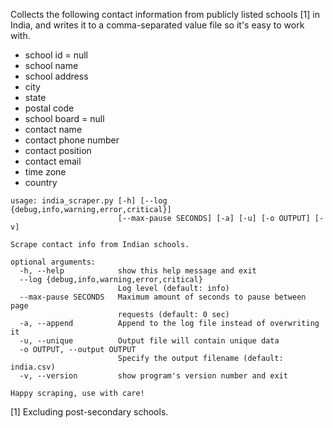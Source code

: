 Collects the following contact information from publicly listed schools [1] in
India, and writes it to a comma-separated value file so it's easy to work with.

- school id = null
- school name
- school address
- city
- state
- postal code
- school board = null
- contact name
- contact phone number
- contact position
- contact email
- time zone
- country

```
usage: india_scraper.py [-h] [--log {debug,info,warning,error,critical}]
                        [--max-pause SECONDS] [-a] [-u] [-o OUTPUT] [-v]

Scrape contact info from Indian schools.

optional arguments:
  -h, --help            show this help message and exit
  --log {debug,info,warning,error,critical}
                        Log level (default: info)
  --max-pause SECONDS   Maximum amount of seconds to pause between page
                        requests (default: 0 sec)
  -a, --append          Append to the log file instead of overwriting it
  -u, --unique          Output file will contain unique data
  -o OUTPUT, --output OUTPUT
                        Specify the output filename (default: india.csv)
  -v, --version         show program's version number and exit

Happy scraping, use with care!
```

[1] Excluding post-secondary schools.
